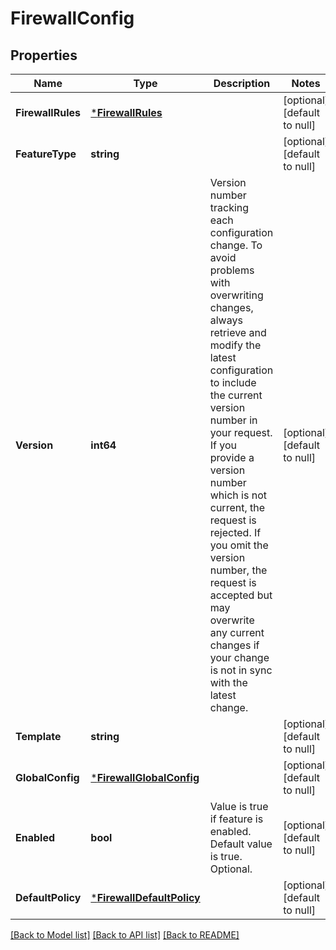 # FirewallConfig

## Properties
Name | Type | Description | Notes
------------ | ------------- | ------------- | -------------
**FirewallRules** | [***FirewallRules**](firewallRules.md) |  | [optional] [default to null]
**FeatureType** | **string** |  | [optional] [default to null]
**Version** | **int64** | Version number tracking each configuration change. To avoid problems with overwriting changes, always retrieve and modify the latest configuration to include the current version number in your request. If you provide a version number which is not current, the request is rejected. If you omit the version number, the request is accepted but may overwrite any current changes if your change is not in sync with the latest change. | [optional] [default to null]
**Template** | **string** |  | [optional] [default to null]
**GlobalConfig** | [***FirewallGlobalConfig**](firewallGlobalConfig.md) |  | [optional] [default to null]
**Enabled** | **bool** | Value is true if feature is enabled. Default value is true. Optional. | [optional] [default to null]
**DefaultPolicy** | [***FirewallDefaultPolicy**](firewallDefaultPolicy.md) |  | [optional] [default to null]

[[Back to Model list]](../README.md#documentation-for-models) [[Back to API list]](../README.md#documentation-for-api-endpoints) [[Back to README]](../README.md)

